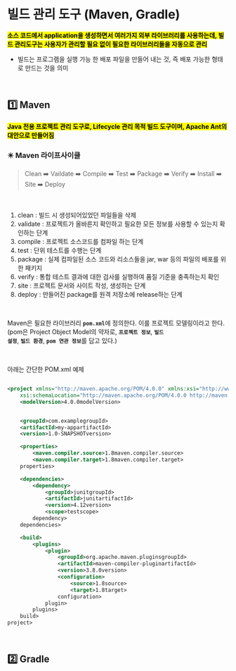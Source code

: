 # 빌드 관리 도구 (Maven, Gradle)

<mark>**소스 코드에서 application을 생성하면서 여러가지 **외부 라이브러리**를 사용하는데, 빌드 관리도구는 사용자가 관리할 필요 없이 필요한 라이브러리들을 자동으로 관리**</mark>

- 빌드는 프로그램을 실행 가능 한 배포 파일을 만들어 내는 것, 즉 배포 가능한 형태로 만드는 것을 의미



</br>

## 1️⃣ Maven
<mark>**Java 전용 프로젝트 관리 도구로, Lifecycle 관리 목적 빌드 도구이며, Apache Ant의 대안으로 만들어짐**</mark>


### ✴️ Maven 라이프사이클
> Clean ➡️ Vaildate ➡️ Compile ➡️ Test ➡️ Package ➡️ Verify ➡️ Install ➡️ Site ➡️ Deploy 

</br>

1. clean : 빌드 시 생성되어있었던 파일들을 삭제
2. validate : 프로젝트가 올바른지 확인하고 필요한 모든 정보를 사용할 수 있는지 확인하는 단계
3. compile : 프로젝트 소스코드를 컴파일 하는 단계
4. test : 단위 테스트를 수행는 단계
5. package : 실제 컴파일된 소스 코드와 리소스들을 jar, war 등의 파일의 배포를 위한 패키지
6. verify : 통합 테스트 결과에 대한 검사를 실행하여 품질 기준을 충족하는지 확인
7. site : 프로젝트 문서와 사이트 작성, 생성하는 단계
8. deploy : 만들어진 package를 원격 저장소에 release하는 단계


</br>

Maven은 필요한 라이브러리 <code>**pom.xml**</code>에 정의한다. 이를 프로젝트 모델링이라고 한다. (pom은 Project Object Model의 약자로, <code>**프로젝트 정보**</code>, <code>**빌드 설정**</code>, <code>**빌드 환경**</code>, <code>**pom 연관 정보**</code>를 담고 있다.)

</br>

아래는 간단한 POM.xml 예제
```xml

<project xmlns="http://maven.apache.org/POM/4.0.0" xmlns:xsi="http://www.w3.org/2001/XMLSchema-instance"
    xsi:schemaLocation="http://maven.apache.org/POM/4.0.0 http://maven.apache.org/xsd/maven-4.0.0.xsd">
    <modelVersion>4.0.0modelVersion>


    <groupId>com.examplegroupId>
    <artifactId>my-appartifactId>
    <version>1.0-SNAPSHOTversion>

    <properties>
        <maven.compiler.source>1.8maven.compiler.source>
        <maven.compiler.target>1.8maven.compiler.target>
    properties>

    <dependencies>
        <dependency>
            <groupId>junitgroupId>
            <artifactId>junitartifactId>
            <version>4.12version>
            <scope>testscope>
        dependency>
    dependencies>

    <build>
        <plugins>
            <plugin>
                <groupId>org.apache.maven.pluginsgroupId>
                <artifactId>maven-compiler-pluginartifactId>
                <version>3.8.0version>
                <configuration>
                    <source>1.8source>
                    <target>1.8target>
                configuration>
            plugin>
        plugins>
    build>
project>

```


</br>

## 2️⃣ Gradle



</br>
